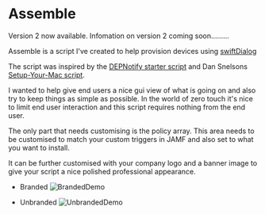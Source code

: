 # Assemble

Version 2 now available. Infomation on version 2 coming soon.........

Assemble is a script I've created to help provision devices using [swiftDialog](https://github.com/bartreardon/swiftDialog)

The script was inspired by the [DEPNotify starter script](https://github.com/jamf/DEPNotify-Starter) and Dan Snelsons [Setup-Your-Mac script](https://github.com/dan-snelson/dialog-scripts/tree/main/Setup%20Your%20Mac).

I wanted to help give end users a nice gui view of what is going on and also try to keep things as simple as possible. In the world of zero touch it's nice to limit end user interaction and this script requires nothing from the end user.

The only part that needs customising is the policy array. This area needs to be customised to match your custom triggers in JAMF and also set to what you want to install.

It can be further customised with your company logo and a banner image to give your script a nice polished professional appearance.

- Branded
![BrandedDemo](https://user-images.githubusercontent.com/89595349/206698172-285defd3-8825-4deb-8790-ecbff7aeb3ba.png)

- Unbranded
![UnbrandedDemo](https://user-images.githubusercontent.com/89595349/206698179-c4866fec-454f-4c02-8d3a-2afb15064d21.png)
